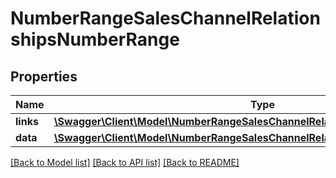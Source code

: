 # NumberRangeSalesChannelRelationshipsNumberRange

## Properties
Name | Type | Description | Notes
------------ | ------------- | ------------- | -------------
**links** | [**\Swagger\Client\Model\NumberRangeSalesChannelRelationshipsNumberRangeLinks**](NumberRangeSalesChannelRelationshipsNumberRangeLinks.md) |  | [optional] 
**data** | [**\Swagger\Client\Model\NumberRangeSalesChannelRelationshipsNumberRangeData**](NumberRangeSalesChannelRelationshipsNumberRangeData.md) |  | [optional] 

[[Back to Model list]](../../README.md#documentation-for-models) [[Back to API list]](../../README.md#documentation-for-api-endpoints) [[Back to README]](../../README.md)

